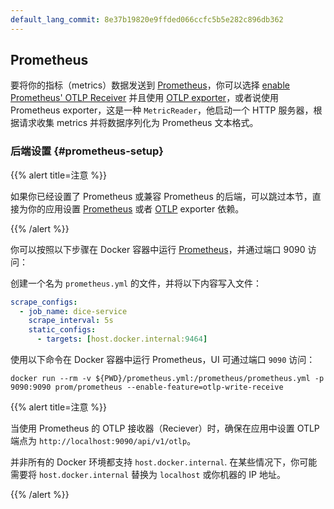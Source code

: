 ```yaml
---
default_lang_commit: 8e37b19820e9ffded066ccfc5b5e282c896db362
---
```


## Prometheus

要将你的指标（metrics）数据发送到 [Prometheus](https://prometheus.io/)，你可以选择
[enable Prometheus' OTLP Receiver](https://prometheus.io/docs/prometheus/2.55/feature_flags/#otlp-receiver)
并且使用 [OTLP exporter](#otlp)，或者说使用 Prometheus exporter，这是一种 `MetricReader`，他启动一个 HTTP 服务器，根据请求收集 metrics 并将数据序列化为 Prometheus 文本格式。

### 后端设置 {#prometheus-setup}

{{% alert title=注意 %}}

如果你已经设置了 Prometheus 或兼容 Prometheus 的后端，可以跳过本节，直接为你的应用设置 [Prometheus](#prometheus-dependencies) 或者
[OTLP](#otlp-dependencies) exporter 依赖。

{{% /alert %}}

你可以按照以下步骤在 Docker 容器中运行 [Prometheus](https://prometheus.io)，并通过端口 9090 访问：

创建一个名为 `prometheus.yml` 的文件，并将以下内容写入文件：

```yaml
scrape_configs:
  - job_name: dice-service
    scrape_interval: 5s
    static_configs:
      - targets: [host.docker.internal:9464]
```

使用以下命令在 Docker 容器中运行 Prometheus，UI 可通过端口 `9090` 访问：

```shell
docker run --rm -v ${PWD}/prometheus.yml:/prometheus/prometheus.yml -p 9090:9090 prom/prometheus --enable-feature=otlp-write-receive
```

{{% alert title=注意 %}}

当使用 Prometheus 的 OTLP 接收器（Reciever）时，确保在应用中设置 OTLP 端点为 `http://localhost:9090/api/v1/otlp`。

并非所有的 Docker 环境都支持 `host.docker.internal`. 在某些情况下，你可能需要将 `host.docker.internal` 替换为 `localhost` 或你机器的 IP 地址。

{{% /alert %}}
